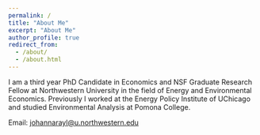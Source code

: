 ```yaml
---
permalink: /
title: "About Me"
excerpt: "About Me"
author_profile: true
redirect_from: 
  - /about/
  - /about.html
---
```


I am a third year PhD Candidate in Economics and NSF Graduate Research Fellow at Northwestern University in the field of Energy and Environmental Economics. Previously I worked at the Energy Policy Institute of UChicago and studied Environmental Analysis at Pomona College.

Email: [johannarayl@u.northwestern.edu](mailto:johannarayl@u.northwestern.edu)

